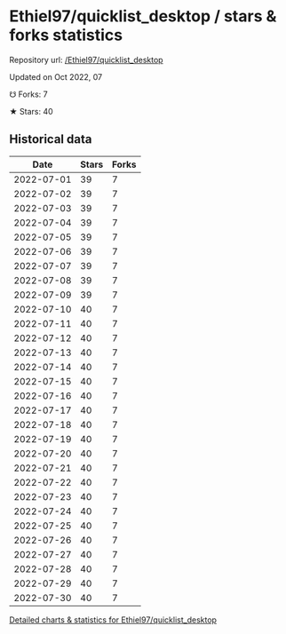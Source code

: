 # Ethiel97/quicklist_desktop / stars & forks statistics

Repository url: [/Ethiel97/quicklist_desktop](https://github.com/Ethiel97/quicklist_desktop)

Updated on Oct 2022, 07

☋ Forks: 7

★ Stars: 40

## Historical data
| Date | Stars | Forks |
|------|-------|-------|
| 2022-07-01 | 39 | 7 | 
| 2022-07-02 | 39 | 7 | 
| 2022-07-03 | 39 | 7 | 
| 2022-07-04 | 39 | 7 | 
| 2022-07-05 | 39 | 7 | 
| 2022-07-06 | 39 | 7 | 
| 2022-07-07 | 39 | 7 | 
| 2022-07-08 | 39 | 7 | 
| 2022-07-09 | 39 | 7 | 
| 2022-07-10 | 40 | 7 | 
| 2022-07-11 | 40 | 7 | 
| 2022-07-12 | 40 | 7 | 
| 2022-07-13 | 40 | 7 | 
| 2022-07-14 | 40 | 7 | 
| 2022-07-15 | 40 | 7 | 
| 2022-07-16 | 40 | 7 | 
| 2022-07-17 | 40 | 7 | 
| 2022-07-18 | 40 | 7 | 
| 2022-07-19 | 40 | 7 | 
| 2022-07-20 | 40 | 7 | 
| 2022-07-21 | 40 | 7 | 
| 2022-07-22 | 40 | 7 | 
| 2022-07-23 | 40 | 7 | 
| 2022-07-24 | 40 | 7 | 
| 2022-07-25 | 40 | 7 | 
| 2022-07-26 | 40 | 7 | 
| 2022-07-27 | 40 | 7 | 
| 2022-07-28 | 40 | 7 | 
| 2022-07-29 | 40 | 7 | 
| 2022-07-30 | 40 | 7 | 


[Detailed charts & statistics for Ethiel97/quicklist_desktop](https://reviewgithub.com/rep/Ethiel97/quicklist_desktop)
